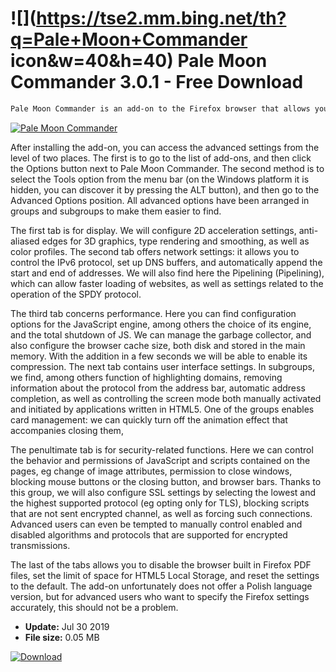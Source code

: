# ![](https://tse2.mm.bing.net/th?q=Pale+Moon+Commander icon&w=40&h=40) Pale Moon Commander 3.0.1 - Free Download

```sh
Pale Moon Commander is an add-on to the Firefox browser that allows you to easily configure its advanced settings. Thanks to it, the user will be able to configure, for example, options related to hardware acceleration, security and even card retention. The add-on was created by the creators of the Pale Moon browser, modification of Firefox.
```
[![Pale Moon Commander](https://gallery.dpcdn.pl/imgc/Tools/54644/g_-_420x350_1.5_-_x20141021133304_0.png)](https://softexe.net/win/internet/browser-add-ons/pale-moon-commander:aRpR.html)

After installing the add-on, you can access the advanced settings from the level of two places. The first is to go to the list of add-ons, and then click the Options button next to Pale Moon Commander. The second method is to select the Tools option from the menu bar (on the Windows platform it is hidden, you can discover it by pressing the ALT button), and then go to the Advanced Options position. All advanced options have been arranged in groups and subgroups to make them easier to find.
 
 The first tab is for display. We will configure 2D acceleration settings, anti-aliased edges for 3D graphics, type rendering and smoothing, as well as color profiles. The second tab offers network settings: it allows you to control the IPv6 protocol, set up DNS buffers, and automatically append the start and end of addresses. We will also find here the Pipelining (Pipelining), which can allow faster loading of websites, as well as settings related to the operation of the SPDY protocol.
 
 The third tab concerns performance. Here you can find configuration options for the JavaScript engine, among others the choice of its engine, and the total shutdown of JS. We can manage the garbage collector, and also configure the browser cache size, both disk and stored in the main memory. With the addition in a few seconds we will be able to enable its compression. The next tab contains user interface settings. In subgroups, we find, among others function of highlighting domains, removing information about the protocol from the address bar, automatic address completion, as well as controlling the screen mode both manually activated and initiated by applications written in HTML5. One of the groups enables card management: we can quickly turn off the animation effect that accompanies closing them,
 
 The penultimate tab is for security-related functions. Here we can control the behavior and permissions of JavaScript and scripts contained on the pages, eg change of image attributes, permission to close windows, blocking mouse buttons or the closing button, and browser bars. Thanks to this group, we will also configure SSL settings by selecting the lowest and the highest supported protocol (eg opting only for TLS), blocking scripts that are not sent encrypted channel, as well as forcing such connections. Advanced users can even be tempted to manually control enabled and disabled algorithms and protocols that are supported for encrypted transmissions.
 
 The last of the tabs allows you to disable the browser built in Firefox PDF files, set the limit of space for HTML5 Local Storage, and reset the settings to the default. The add-on unfortunately does not offer a Polish language version, but for advanced users who want to specify the Firefox settings accurately, this should not be a problem.


- **Update:** Jul 30 2019
- **File size:** 0.05 MB

[![Download](https://cdn.softexe.net/static/img/download.png)](https://softexe.net/win/internet/browser-add-ons/pale-moon-commander:aRpR.html)

